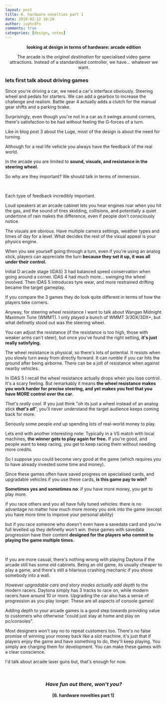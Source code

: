```yaml
---
layout: post
title: 6. hardware novelties part 1
date: 2018-02-22 10:28
author: iuyhcdfs
comments: true
categories: [design, notes]
---
```

<p style="text-align:center;"><strong>looking at design in terms of hardware: arcade edition</strong></p>
<p style="text-align:center;">The arcade is the <em>original destination</em> for specialised video game attractions.
Instead of a standardised controller, we have... whatever we want.</p>

<h3><strong>lets first talk about driving games</strong></h3>
Since you're driving a car, we need a car's interface obviously. Steering wheel and pedals for starters. We can add a gearbox to increase the challenge and realism. Battle gear 4 actually adds a clutch for the manual gear shifts and a parking brake.

Surprisingly, even though you're not in a car as it swings around corners, there's satisfaction to be had without feeling the G-forces of a turn.

Like in blog post 3 about the Luge, most of the design is about the need for turning.

Although for a real life vehicle you always have the feedback of the real world.

In the arcade you are limited to <strong>sound, visuals, and resistance in the steering wheel.</strong>

So why are they important? We should talk in terms of immersion.<!--more-->

&nbsp;

Each type of feedback incredibly important.

Loud speakers at an arcade cabinet lets you hear engines roar when you hit the gas, and the sound of tires skidding, collisions, and potentially a quiet undertone of rain makes the difference, even if people don't consciously notice.

The visuals are obvious. Have multiple camera settings, weather types and times of day for a level. What decides the rest of the visual appeal is your physics engine.

When you see yourself going through a turn, even if you're using an analog stick, players can appreciate the turn <strong>because they set it up, it was all under their control.</strong>

Initial D arcade stage (IDAS) 3 had balanced speed conservation when going around a corner. IDAS 4 had much more... swinging the wheel involved. Then IDAS 5 introduces tyre wear, and more restrained drifting became the target gameplay.

If you compare the 3 games they do look quite different in terms of how the players take corners.

Anyway, for steering wheel resistance I want to talk about Wangan Midnight Maximum Tune (WMMT). I only played a bunch of WMMT 3/3DX/3DX+, but what definetly stood out was the steering wheel.

You can adjust the resistance (if the resistance is too high, those with weaker arms can't steer), but once you've found the right setting, <strong>it's just really satisfying.</strong>

The wheel resistance is physical, so there's lots of potential. It resists when you slowly turn away from directly forward. It can rumble if you car hits the ground after being airborne. There can be a jolt of resistance when against nearby vehicles.

In IDAS 5 I recall the wheel resistance actually drops when you lose control. It's a scary feeling. But remarkably it means <strong>the wheel resistance makes you work harder for precise steering, and yet makes you feel that you have MORE control over the car.</strong>

<em>That's really cool.</em> If you just think "oh its just a wheel instead of an analog stick <strong><em>that's all</em></strong>", you'll never understand the target audience keeps coming back for more.

Seriously some people <em>end up</em> spending <em>lots</em> of real-world money to play.

Lets end with another interesting note: Typically in a VS match with local machines, <strong>the winner gets to play again for free.</strong> If you're good, and people want to keep racing, you get to keep racing them without needing more credits.

So I suppose you could become very good at the game (which requires you to have already invested some time and money).

Since these games often have saved progress on specialised cards, and upgradable vehicles if you use these cards, <strong>is this game pay to win?</strong>

<b>Sometimes yes and sometimes no</b>: if you have more money, you get to play more.

if you race others and you all have fully tuned vehicles: there is no advantage no matter how much more money you sink into the game (except you have more time to improve your personal ability)

but if you race someone who doesn't even have a savedata card and you're full levelled up they definetly won't win. these games with savedata progression have their content <strong>designed for the players who commit to playing the game multiple times.</strong>

&nbsp;

If you are more casual, there's nothing wrong with playing Daytona if the arcade still has some old cabinets. Being an old game, its usually cheaper to play a game, and there's still a hilarious crashing mechanic if you shove somebody into a wall.

However <em>upgradable cars and story modes actually add depth</em> to the modern racers. Daytona simply has 3 tracks to race on, while modern racers have around 10 or more. Upgrading the car also has a sense of progression as you play longer. These are all aspects of console games!

Adding depth to your arcade games is a good step towards providing value to customers who otherwise "could just stay at home and play on pc/consoles".

Most designers won't say no to repeat customers too. There's no false promise of winning your money back like a slot machine, it's just that if players enjoy the game and have something to do, they'll keep playing. You simply are charging them for development. You can make these games with a clear conscience.

I'd talk about arcade laser guns but, that's enough for now.

&nbsp;
<h3 style="text-align:center;"><strong><em>Have fun out there, won't you?</em></strong></h3>
<p style="text-align:center;"><strong>[6. hardware novelties part 1] </strong></p>
